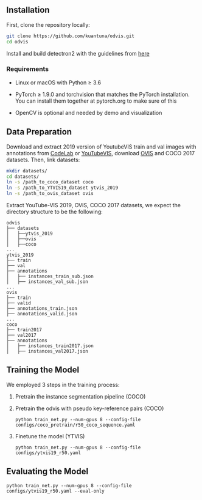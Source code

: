 ## Installation

First, clone the repository locally:

```bash
git clone https://github.com/kuantuna/odvis.git
cd odvis
```

Install and build detectron2 with the guidelines from [here](https://detectron2.readthedocs.io/en/latest/tutorials/install.html)

### Requirements
- Linux or macOS with Python ≥ 3.6

- PyTorch ≥ 1.9.0 and torchvision that matches the PyTorch installation. You can install them together at pytorch.org to make sure of this

- OpenCV is optional and needed by demo and visualization

## Data Preparation



Download and extract 2019 version of YoutubeVIS train and val images with annotations from [CodeLab](https://competitions.codalab.org/competitions/20128#participate-get_data) or [YouTubeVIS](https://youtube-vos.org/dataset/vis/), download [OVIS](https://codalab.lisn.upsaclay.fr/competitions/4763#participate)  and COCO 2017 datasets. Then, link datasets:

```bash
mkdir datasets/
cd datasets/
ln -s /path_to_coco_dataset coco
ln -s /path_to_YTVIS19_dataset ytvis_2019
ln -s /path_to_ovis_dataset ovis
```



Extract YouTube-VIS 2019, OVIS, COCO 2017 datasets, we expect the directory structure to be the following:

```
odvis
├── datasets
│   ├──ytvis_2019
│   ├──ovis 
│   ├──coco 
...
ytvis_2019
├── train
├── val
├── annotations
│   ├── instances_train_sub.json
│   ├── instances_val_sub.json
...
ovis
├── train
├── valid
├── annotations_train.json
├── annotations_valid.json
...
coco
├── train2017
├── val2017
├── annotations
│   ├── instances_train2017.json
│   ├── instances_val2017.json
```


## Training the Model

We employed 3 steps in the training process:

1. Pretrain the instance segmentation pipeline (COCO)

2. Pretrain the odvis with pseudo key-reference pairs (COCO)
    ```
    python train_net.py --num-gpus 8 --config-file configs/coco_pretrain/r50_coco_sequence.yaml
    ```

3. Finetune the model (YTVIS)
    ```
    python train_net.py --num-gpus 8 --config-file configs/ytvis19_r50.yaml
    ```



## Evaluating the Model

```
python train_net.py --num-gpus 8 --config-file configs/ytvis19_r50.yaml --eval-only
```
